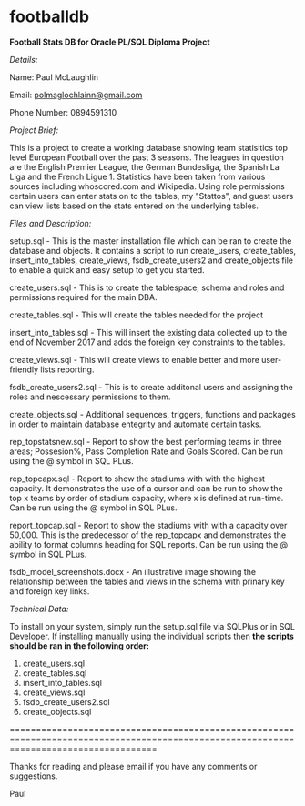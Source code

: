 # footballdb
<b> Football Stats DB for Oracle PL/SQL Diploma Project </b>

<i> Details: </i>

Name: Paul McLaughlin

Email: polmaglochlainn@gmail.com

Phone Number: 0894591310


<i> Project Brief: </i>

This is a project to create a working database showing team statisitics top level European Football over the past 3 seasons.  The leagues in question are the English Premier League, the German Bundesliga, the Spanish La Liga and the French Ligue 1.  Statistics have been taken from various sources including whoscored.com and Wikipedia.  Using role permissions certain users can enter stats on to the tables, my "Stattos", and guest users can view lists based on the stats entered on the underlying tables.


<i> Files and Description: </i>

setup.sql - This is the master installation file which can be ran to create the database and objects.  It contains a script to run create_users, create_tables, insert_into_tables, create_views, fsdb_create_users2 and create_objects file to enable a quick and easy setup to get you started.

create_users.sql - This is to create the tablespace, schema and roles and permissions required for the main DBA.

create_tables.sql - This will create the tables needed for the project

insert_into_tables.sql - This will insert the existing data collected up to the end of November 2017 and adds the foreign key constraints to the tables.

create_views.sql - This will create views to enable better and more user-friendly lists reporting.

fsdb_create_users2.sql - This is to create additonal users and assigning the roles and nescessary permissions to them.

create_objects.sql - Additional sequences, triggers, functions and packages in order to maintain database entegrity and automate certain tasks. 

rep_topstatsnew.sql - Report to show the best performing teams in three areas; Possesion%, Pass Completion Rate and Goals Scored.  Can be run using the @ symbol in SQL PLus. 

rep_topcapx.sql - Report to show the stadiums with with the highest capacity.  It demonstrates the use of a cursor and can be run to show the top x teams by order of stadium capacity, where x is defined at run-time.  Can be run using the @ symbol in SQL PLus.

report_topcap.sql - Report to show the stadiums with with a capacity over 50,000.  This is the predecessor of the rep_topcapx and demonstrates the ability to format columns heading for SQL reports.  Can be run using the @ symbol in SQL PLus.

fsdb_model_screenshots.docx - An illustrative image showing the relationship between the tables and views in the schema with prinary key and foreign key links.

<i> Technical Data: </i>

To install on your system, simply run the setup.sql file via SQLPlus or in SQL Developer.  If installing manually using the individual scripts then <b> the scripts should be ran in the following order: </b>

1. create_users.sql
2. create_tables.sql
3. insert_into_tables.sql
4. create_views.sql
5. fsdb_create_users2.sql
6. create_objects.sql

========================================================================================================================================

Thanks for reading and please email if you have any comments or suggestions.

Paul
